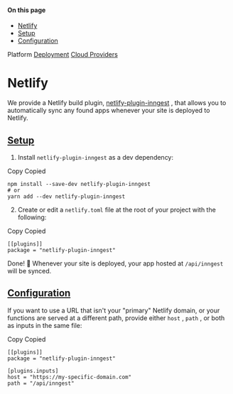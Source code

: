 #### On this page

- [Netlify](\docs\deploy\netlify#netlify)
- [Setup](\docs\deploy\netlify#setup)
- [Configuration](\docs\deploy\netlify#configuration)

Platform [Deployment](\docs\platform\deployment) [Cloud Providers](\docs\deploy\vercel)

# Netlify

We provide a Netlify build plugin, [netlify-plugin-inngest](https://www.npmjs.com/package/netlify-plugin-inngest) , that allows you to automatically sync any found apps whenever your site is deployed to Netlify.

## [Setup](\docs\deploy\netlify#setup)

1. Install `netlify-plugin-inngest` as a dev dependency:

Copy Copied

```
npm install --save-dev netlify-plugin-inngest
# or
yarn add --dev netlify-plugin-inngest
```

2. Create or edit a `netlify.toml` file at the root of your project with the following:

Copy Copied

```
[[plugins]]
package = "netlify-plugin-inngest"
```

Done! 🥳 Whenever your site is deployed, your app hosted at `/api/inngest` will be synced.

## [Configuration](\docs\deploy\netlify#configuration)

If you want to use a URL that isn't your "primary" Netlify domain, or your functions are served at a different path, provide either `host` , `path` , or both as inputs in the same file:

Copy Copied

```
[[plugins]]
package = "netlify-plugin-inngest"

[plugins.inputs]
host = "https://my-specific-domain.com"
path = "/api/inngest"
```